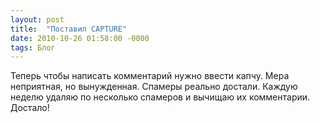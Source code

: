 ```yaml
---
layout: post
title:  "Поставил CAPTURE"
date: 2010-10-26 01:58:00 -0000
tags: Блог
---
```


Теперь чтобы написать комментарий нужно ввести капчу. Мера неприятная, но вынужденная. Спамеры реально достали. Каждую неделю удаляю по несколько спамеров и вычищаю их комментарии. Достало!
